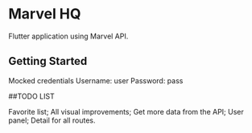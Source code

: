 # Marvel HQ

Flutter application using Marvel API.

## Getting Started

Mocked credentials
Username: user
Password: pass


##TODO LIST

Favorite list;
All visual improvements;
Get more data from the API;
User panel;
Detail for all routes.
